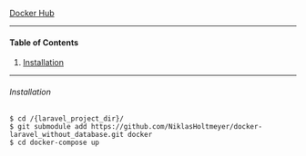 [Docker Hub](https://hub.docker.com/r/niklasholtmeyer/laravel_without_database/)
***

#### Table of Contents  
1. [Installation](#installation) 

***
###### Installation
```
$ cd /{laravel_project_dir}/
$ git submodule add https://github.com/NiklasHoltmeyer/docker-laravel_without_database.git docker
$ cd docker-compose up
```

